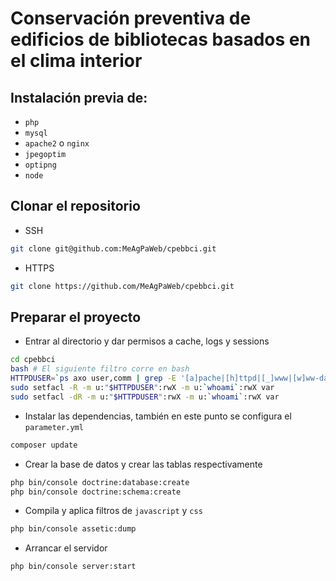 # **Conservación preventiva de edificios de bibliotecas basados en el clima interior**
## Instalación previa de:
* `php`
* `mysql`
* `apache2` o `nginx`
* `jpegoptim`
* `optipng`
* `node`
## Clonar el repositorio
* SSH
```bash
git clone git@github.com:MeAgPaWeb/cpebbci.git
```
* HTTPS
```bash
git clone https://github.com/MeAgPaWeb/cpebbci.git
```
## Preparar el proyecto
* Entrar al directorio y dar permisos a cache, logs y sessions
```bash
cd cpebbci
bash # El siguiente filtro corre en bash
HTTPDUSER=`ps axo user,comm | grep -E '[a]pache|[h]ttpd|[_]www|[w]ww-data|[n]ginx' | grep -v root | head -1 | cut -d" " -f1`
sudo setfacl -R -m u:"$HTTPDUSER":rwX -m u:`whoami`:rwX var
sudo setfacl -dR -m u:"$HTTPDUSER":rwX -m u:`whoami`:rwX var

```
* Instalar las dependencias, también en este punto se configura el `parameter.yml`
```bash
composer update
```
* Crear la base de datos y crear las tablas respectivamente
```bash
php bin/console doctrine:database:create
php bin/console doctrine:schema:create
```
* Compila y aplica filtros de `javascript` y `css`
```bash
php bin/console assetic:dump
```
* Arrancar el servidor
```bash
php bin/console server:start
```
